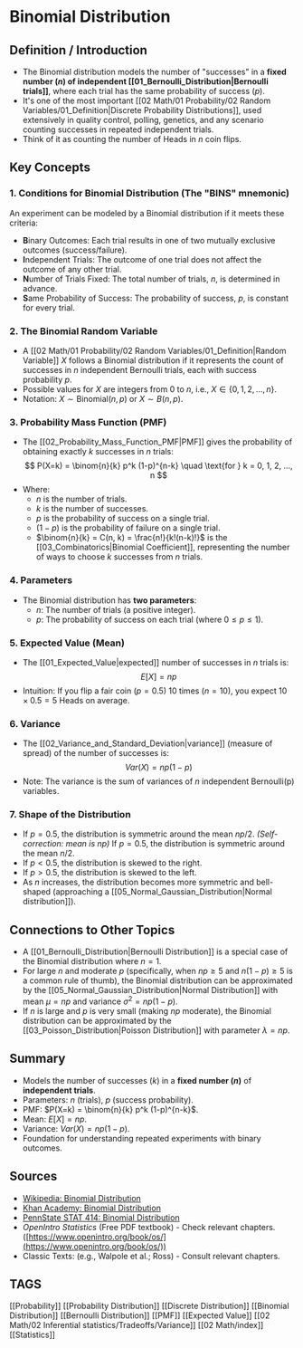 # Binomial Distribution

## Definition / Introduction
*   The Binomial distribution models the number of "successes" in a **fixed number ($n$) of independent [[01_Bernoulli_Distribution|Bernoulli trials]]**, where each trial has the same probability of success ($p$).
*   It's one of the most important [[02 Math/01 Probability/02 Random Variables/01_Definition|Discrete Probability Distributions]], used extensively in quality control, polling, genetics, and any scenario counting successes in repeated independent trials.
*   Think of it as counting the number of Heads in $n$ coin flips.

## Key Concepts

### 1. Conditions for Binomial Distribution (The "BINS" mnemonic)
An experiment can be modeled by a Binomial distribution if it meets these criteria:
*   **B**inary Outcomes: Each trial results in one of two mutually exclusive outcomes (success/failure).
*   **I**ndependent Trials: The outcome of one trial does not affect the outcome of any other trial.
*   **N**umber of Trials Fixed: The total number of trials, $n$, is determined in advance.
*   **S**ame Probability of Success: The probability of success, $p$, is constant for every trial.

### 2. The Binomial Random Variable
*   A [[02 Math/01 Probability/02 Random Variables/01_Definition|Random Variable]] $X$ follows a Binomial distribution if it represents the count of successes in $n$ independent Bernoulli trials, each with success probability $p$.
*   Possible values for $X$ are integers from 0 to $n$, i.e., $X \in \{0, 1, 2, ..., n\}$.
*   Notation: $X \sim \text{Binomial}(n, p)$ or $X \sim B(n, p)$.

### 3. Probability Mass Function (PMF)
*   The [[02_Probability_Mass_Function_PMF|PMF]] gives the probability of obtaining exactly $k$ successes in $n$ trials:
    $$ P(X=k) = \binom{n}{k} p^k (1-p)^{n-k} \quad \text{for } k = 0, 1, 2, ..., n $$
*   Where:
    *   $n$ is the number of trials.
    *   $k$ is the number of successes.
    *   $p$ is the probability of success on a single trial.
    *   $(1-p)$ is the probability of failure on a single trial.
    *   $\binom{n}{k} = C(n, k) = \frac{n!}{k!(n-k)!}$ is the [[03_Combinatorics|Binomial Coefficient]], representing the number of ways to choose $k$ successes from $n$ trials.

### 4. Parameters
*   The Binomial distribution has **two parameters**:
    *   $n$: The number of trials (a positive integer).
    *   $p$: The probability of success on each trial (where $0 \le p \le 1$).

### 5. Expected Value (Mean)
*   The [[01_Expected_Value|expected]] number of successes in $n$ trials is:
    $$ E[X] = np $$
*   Intuition: If you flip a fair coin ($p=0.5$) 10 times ($n=10$), you expect $10 \times 0.5 = 5$ Heads on average.

### 6. Variance
*   The [[02_Variance_and_Standard_Deviation|variance]] (measure of spread) of the number of successes is:
    $$ Var(X) = np(1-p) $$
*   Note: The variance is the sum of variances of $n$ independent Bernoulli(p) variables.

### 7. Shape of the Distribution
*   If $p = 0.5$, the distribution is symmetric around the mean $np/2$. *(Self-correction: mean is np)* If $p = 0.5$, the distribution is symmetric around the mean $n/2$.
*   If $p < 0.5$, the distribution is skewed to the right.
*   If $p > 0.5$, the distribution is skewed to the left.
*   As $n$ increases, the distribution becomes more symmetric and bell-shaped (approaching a [[05_Normal_Gaussian_Distribution|Normal distribution]]).

## Connections to Other Topics
*   A [[01_Bernoulli_Distribution|Bernoulli Distribution]] is a special case of the Binomial distribution where $n=1$.
*   For large $n$ and moderate $p$ (specifically, when $np \ge 5$ and $n(1-p) \ge 5$ is a common rule of thumb), the Binomial distribution can be approximated by the [[05_Normal_Gaussian_Distribution|Normal Distribution]] with mean $\mu = np$ and variance $\sigma^2 = np(1-p)$.
*   If $n$ is large and $p$ is very small (making $np$ moderate), the Binomial distribution can be approximated by the [[03_Poisson_Distribution|Poisson Distribution]] with parameter $\lambda = np$.

## Summary
*   Models the number of successes ($k$) in a **fixed number ($n$)** of **independent trials**.
*   Parameters: $n$ (trials), $p$ (success probability).
*   PMF: $P(X=k) = \binom{n}{k} p^k (1-p)^{n-k}$.
*   Mean: $E[X] = np$.
*   Variance: $Var(X) = np(1-p)$.
*   Foundation for understanding repeated experiments with binary outcomes.

## Sources
*   [Wikipedia: Binomial Distribution](https://en.wikipedia.org/wiki/Binomial_distribution)
*   [Khan Academy: Binomial Distribution](https://www.khanacademy.org/math/statistics-probability/random-variables-stats-library/binomial-distribution/v/binomial-distribution)
*   [PennState STAT 414: Binomial Distribution](https://online.stat.psu.edu/stat414/lesson/10/10.3)
*   *OpenIntro Statistics* (Free PDF textbook) - Check relevant chapters. ([https://www.openintro.org/book/os/](https://www.openintro.org/book/os/))
*   Classic Texts: (e.g., Walpole et al.; Ross) - Consult relevant chapters.

## TAGS
[[Probability]] [[Probability Distribution]] [[Discrete Distribution]] [[Binomial Distribution]] [[Bernoulli Distribution]] [[PMF]] [[Expected Value]] [[02 Math/02 Inferential statistics/Tradeoffs/Variance]] [[02 Math/index]] [[Statistics]]
